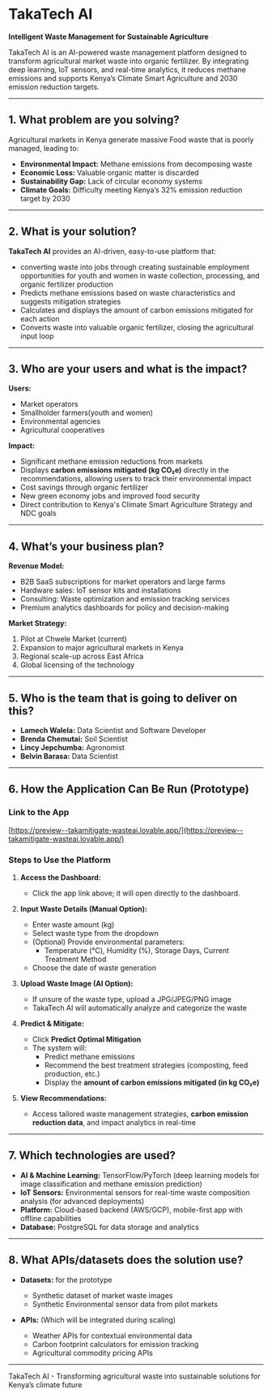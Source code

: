 # TakaTech AI 

**Intelligent Waste Management for Sustainable Agriculture**  

TakaTech AI is an AI-powered waste management platform designed to transform agricultural market waste into organic fertilizer. By integrating deep learning, IoT sensors, and real-time analytics, it reduces methane emissions and supports Kenya’s Climate Smart Agriculture and 2030 emission reduction targets.  

---

## 1. What problem are you solving?  

Agricultural markets in Kenya generate massive Food waste that is poorly managed, leading to:  

- **Environmental Impact:** Methane emissions from decomposing waste  
- **Economic Loss:** Valuable organic matter is discarded  
- **Sustainability Gap:** Lack of circular economy systems  
- **Climate Goals:** Difficulty meeting Kenya’s 32% emission reduction target by 2030  

---

## 2. What is your solution?  

**TakaTech AI** provides an AI-driven, easy-to-use platform that:  

- converting waste into jobs through creating sustainable employment opportunities for youth and women in waste collection, processing, and organic fertilizer production 
- Predicts methane emissions based on waste characteristics and suggests mitigation strategies  
- Calculates and displays the amount of carbon emissions mitigated for each action  
- Converts waste into valuable organic fertilizer, closing the agricultural input loop  

---

## 3. Who are your users and what is the impact?  

**Users:**  
- Market operators  
- Smallholder farmers(youth and women) 
- Environmental agencies  
- Agricultural cooperatives  

**Impact:**  
- Significant methane emission reductions from markets  
- Displays **carbon emissions mitigated (kg CO₂e)** directly in the recommendations, allowing users to track their environmental impact  
- Cost savings through organic fertilizer 
- New green economy jobs and improved food security  
- Direct contribution to Kenya's Climate Smart Agriculture Strategy and NDC goals  

---

## 4. What’s your business plan?  

**Revenue Model:**  
- B2B SaaS subscriptions for market operators and large farms  
- Hardware sales: IoT sensor kits and installations  
- Consulting: Waste optimization and emission tracking services  
- Premium analytics dashboards for policy and decision-making  

**Market Strategy:**  
1. Pilot at Chwele Market (current)  
2. Expansion to major agricultural markets in Kenya  
3. Regional scale-up across East Africa  
4. Global licensing of the technology  

---

## 5. Who is the team that is going to deliver on this?  

- **Lamech Walela:** Data Scientist and Software Developer  
- **Brenda Chemutai:** Soil Scientist  
- **Lincy Jepchumba:** Agronomist  
- **Belvin Barasa:** Data Scientist  

---

## 6. How the Application Can Be Run (Prototype)  

### **Link to the App**  
 [https://preview--takamitigate-wasteai.lovable.app/](https://preview--takamitigate-wasteai.lovable.app/)  

### **Steps to Use the Platform**  

1. **Access the Dashboard:**  
   - Click the app link above; it will open directly to the dashboard.  

2. **Input Waste Details (Manual Option):**  
   - Enter waste amount (kg)  
   - Select waste type from the dropdown  
   - (Optional) Provide environmental parameters:  
     - Temperature (°C), Humidity (%), Storage Days, Current Treatment Method  
   - Choose the date of waste generation  

3. **Upload Waste Image (AI Option):**  
   - If unsure of the waste type, upload a JPG/JPEG/PNG image  
   - TakaTech AI will automatically analyze and categorize the waste  

4. **Predict & Mitigate:**  
   - Click **Predict Optimal Mitigation**  
   - The system will:  
     - Predict methane emissions  
     - Recommend the best treatment strategies (composting, feed production, etc.)  
     - Display the **amount of carbon emissions mitigated (in kg CO₂e)**  

5. **View Recommendations:**  
   - Access tailored waste management strategies, **carbon emission reduction data**, and impact analytics in real-time  

---

## 7. Which technologies are used?  

- **AI & Machine Learning:** TensorFlow/PyTorch (deep learning models for image classification and methane emission prediction)  
- **IoT Sensors:** Environmental sensors for real-time waste composition analysis (for advanced deployments)  
- **Platform:** Cloud-based backend (AWS/GCP), mobile-first app with offline capabilities  
- **Database:** PostgreSQL for data storage and analytics  

---

## 8. What APIs/datasets does the solution use?  

- **Datasets:**  for the prototype
  - Synthetic dataset of market waste images  
  - Synthetic Environmental sensor data from pilot markets  
   

- **APIs:**  (Which will be integrated during scaling)
  - Weather APIs for contextual environmental data  
  - Carbon footprint calculators for emission tracking  
  - Agricultural commodity pricing APIs  

---

TakaTech AI - Transforming agricultural waste into sustainable solutions for Kenya’s climate future   
